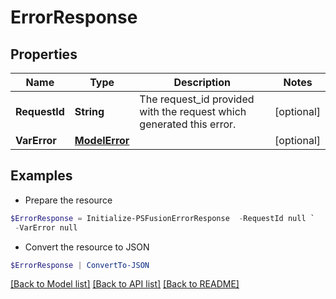# ErrorResponse
## Properties

Name | Type | Description | Notes
------------ | ------------- | ------------- | -------------
**RequestId** | **String** | The request_id provided with the request which generated this error. | [optional] 
**VarError** | [**ModelError**](ModelError.md) |  | [optional] 

## Examples

- Prepare the resource
```powershell
$ErrorResponse = Initialize-PSFusionErrorResponse  -RequestId null `
 -VarError null
```

- Convert the resource to JSON
```powershell
$ErrorResponse | ConvertTo-JSON
```

[[Back to Model list]](../README.md#documentation-for-models) [[Back to API list]](../README.md#documentation-for-api-endpoints) [[Back to README]](../README.md)


